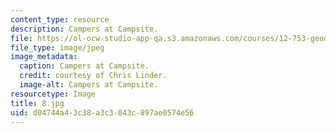 ```yaml
---
content_type: resource
description: Campers at Campsite.
file: https://ol-ocw-studio-app-qa.s3.amazonaws.com/courses/12-753-geodynamics-seminar-spring-2006/d04744a43c38a3c3043c897ae0574e56_8.jpg
file_type: image/jpeg
image_metadata:
  caption: Campers at Campsite.
  credit: courtesy of Chris Linder.
  image-alt: Campers at Campsite.
resourcetype: Image
title: 8.jpg
uid: d04744a4-3c38-a3c3-043c-897ae0574e56
---
```

